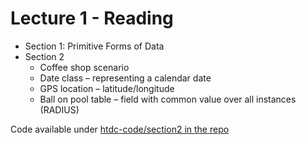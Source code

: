 # Lecture 1 - Reading

- Section 1: Primitive Forms of Data
- Section 2
    - Coffee shop scenario
    - Date class – representing a calendar date
    - GPS location – latitude/longitude
    - Ball on pool table – field with common value over all instances (RADIUS)

Code available under [htdc-code/section2 in the repo](../htdc-code/section2/)
